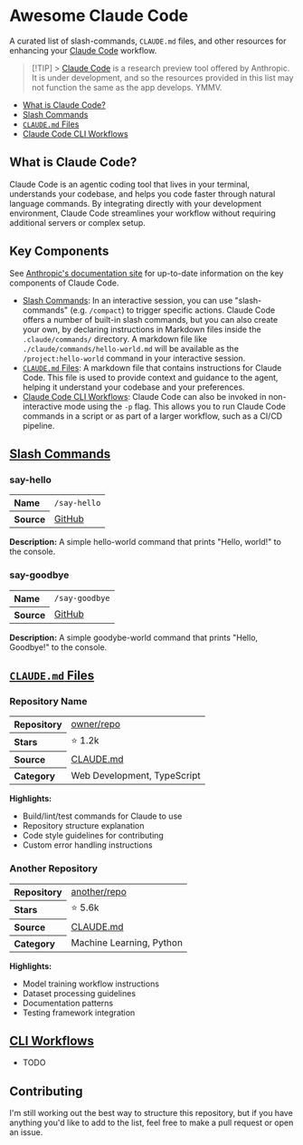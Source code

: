 # Awesome Claude Code

A curated list of slash-commands, `CLAUDE.md` files, and other resources for enhancing your [Claude Code](https://docs.anthropic.com/en/docs/agents-and-tools/claude-code/) workflow.

> [!TIP] > [Claude Code](https://docs.anthropic.com/en/docs/agents-and-tools/claude-code/) is a research preview tool offered by Anthropic. It is under development, and so the resources provided in this list may not function the same as the app develops. YMMV.

- [What is Claude Code?](#what-is-claude-code)
- [Slash Commands](#slash-commands)
- [`CLAUDE.md` Files](#claudemd-files)
- [Claude Code CLI Workflows](#cli-workflows)

## What is Claude Code?

Claude Code is an agentic coding tool that lives in your terminal, understands your codebase, and helps you code faster through natural language commands. By integrating directly with your development environment, Claude Code streamlines your workflow without requiring additional servers or complex setup.

## Key Components

See [Anthropic's documentation site](https://docs.anthropic.com/en/docs/agents-and-tools/claude-code/) for up-to-date information on the key components of Claude Code.

- [Slash Commands](#slash-commands): In an interactive session, you can use "slash-commands" (e.g. `/compact`) to trigger specific actions. Claude Code offers a number of built-in slash commands, but you can also create your own, by declaring instructions in Markdown files inside the `.claude/commands/` directory. A markdown file like `./claude/commands/hello-world.md` will be available as the `/project:hello-world` command in your interactive session.
- [`CLAUDE.md` Files](#claudemd-files): A markdown file that contains instructions for Claude Code. This file is used to provide context and guidance to the agent, helping it understand your codebase and your preferences.
- [Claude Code CLI Workflows](#cli-workflows): Claude Code can also be invoked in non-interactive mode using the `-p` flag. This allows you to run Claude Code commands in a script or as part of a larger workflow, such as a CI/CD pipeline.

## [Slash Commands](#slash-commands)

### say-hello

<table>
<tr><th align="left">Name<td><code>/say-hello</code></td></tr>
<tr><th align="left">Source<td><a href="https://github.com/hesreallyhim/claude-code-workflows/blob/main/commands/say-hello.md" target="_blank">GitHub</a></td></tr>
</table>

**Description:** A simple hello-world command that prints "Hello, world!" to the console.

### say-goodbye

<table>
<tr><th align="left">Name<td><code>/say-goodbye</code></td></tr>
<tr><th align="left">Source<td><a href="https://github.com/hesreallyhim/claude-code-workflows/blob/main/commands/say-goodbye.md" target="_blank">GitHub</a></td></tr>
</table>

**Description:** A simple goodybe-world command that prints "Hello, Goodbye!" to the console.

## [`CLAUDE.md` Files](#claudemd-files)

### Repository Name

<table>
<tr><th align="left">Repository<td><a href="https://github.com/owner/repo" target="_blank">owner/repo</a></td></tr>
<tr><th align="left">Stars<td>⭐ 1.2k</td></tr>
<tr><th align="left">Source<td><a href="https://github.com/owner/repo/blob/main/CLAUDE.md" target="_blank">CLAUDE.md</a></td></tr>
<tr><th align="left">Category<td>Web Development, TypeScript</td></tr>
</table>

**Highlights:**
- Build/lint/test commands for Claude to use
- Repository structure explanation
- Code style guidelines for contributing
- Custom error handling instructions

### Another Repository

<table>
<tr><th align="left">Repository<td><a href="https://github.com/another/repo" target="_blank">another/repo</a></td></tr>
<tr><th align="left">Stars<td>⭐ 5.6k</td></tr>
<tr><th align="left">Source<td><a href="https://github.com/another/repo/blob/main/CLAUDE.md" target="_blank">CLAUDE.md</a></td></tr>
<tr><th align="left">Category<td>Machine Learning, Python</td></tr>
</table>

**Highlights:**
- Model training workflow instructions
- Dataset processing guidelines
- Documentation patterns
- Testing framework integration

## [CLI Workflows](#cli-workflows)

- TODO

## Contributing

I'm still working out the best way to structure this repository, but if you have anything you'd like to add to the list, feel free to make a pull request or open an issue.
